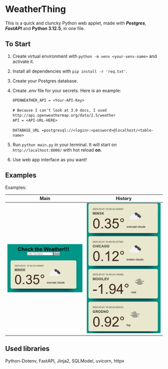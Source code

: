 # WeatherThing #

This is a quick and cluncky Python web applet, made with ___Postgres___, ___FastAPI___ and __Python 3.12.5__, in one file.

## To Start ##

1. Create virtual environment with `python -m venv <your-venv-name>` and activate it.
2. Install all dependencies with `pip install -r 'req.txt'`.
3. Create your Postgres database.
4. Create _.env_ file for your secrets. Here is an example:

    ```shell
    OPENWEATHER_API = <Your-API-Key>

    # Because I can't look at 3.0 docs, I used http://api.openweathermap.org/data/2.5/weather
    API = <API-URL-HERE>

    DATABASE_URL =postgresql://<login>:<password>@localhost/<table-name>
    ```

5. Run `python main.py` in your terminal. It  will start on `http://localhost:8000/` with hot reload __on__.
6. Use web app interface as you want!

## Examples ##

Examples:

| Main | History |
| ----------- | ----------- |
| ![index](/img/MainInterfacePic.png) | ![QueryHistory](/img/History.png)|

## Used libraries ##

Python-Dotenv, FastAPI, Jinja2, SQLModel, uvicorn, httpx

